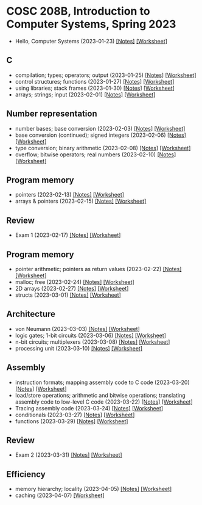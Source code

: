 # COSC 208B, Introduction to Computer Systems, Spring 2023

* Hello, Computer Systems (2023-01-23) [[Notes]](2023-01-23.notes.html) 
[[Worksheet]](2023-01-23.worksheet.html)

## C
* compilation; types; operators; output (2023-01-25) [[Notes]](2023-01-25.notes.html) 
[[Worksheet]](2023-01-25.worksheet.html)
* control structures; functions (2023-01-27) [[Notes]](2023-01-27.notes.html) 
[[Worksheet]](2023-01-27.worksheet.html)
* using libraries; stack frames (2023-01-30) [[Notes]](2023-01-30.notes.html) 
[[Worksheet]](2023-01-30.worksheet.html)
* arrays; strings; input (2023-02-01) [[Notes]](2023-02-01.notes.html) 
[[Worksheet]](2023-02-01.worksheet.html)

## Number representation
* number bases; base conversion (2023-02-03) [[Notes]](2023-02-03.notes.html) 
[[Worksheet]](2023-02-03.worksheet.html)
* base conversion (continued); signed integers (2023-02-06) [[Notes]](2023-02-06.notes.html) 
[[Worksheet]](2023-02-06.worksheet.html)
* type conversion; binary arithmetic (2023-02-08) [[Notes]](2023-02-08.notes.html) 
[[Worksheet]](2023-02-08.worksheet.html)
* overflow; bitwise operators; real numbers (2023-02-10) [[Notes]](2023-02-10.notes.html) 
[[Worksheet]](2023-02-10.worksheet.html)

## Program memory
* pointers (2023-02-13) [[Notes]](2023-02-13.notes.html) 
[[Worksheet]](2023-02-13.worksheet.html)
* arrays & pointers (2023-02-15) [[Notes]](2023-02-15.notes.html) 
[[Worksheet]](2023-02-15.worksheet.html)

## Review
* Exam 1 (2023-02-17) [[Notes]](2023-02-17.notes.html) 
[[Worksheet]](2023-02-17.worksheet.html)

## Program memory
* pointer arithmetic; pointers as return values (2023-02-22) [[Notes]](2023-02-22.notes.html) 
[[Worksheet]](2023-02-22.worksheet.html)
* malloc; free (2023-02-24) [[Notes]](2023-02-24.notes.html) 
[[Worksheet]](2023-02-24.worksheet.html)
* 2D arrays (2023-02-27) [[Notes]](2023-02-27.notes.html) 
[[Worksheet]](2023-02-27.worksheet.html)
* structs (2023-03-01) [[Notes]](2023-03-01.notes.html) 
[[Worksheet]](2023-03-01.worksheet.html)

## Architecture
* von Neumann (2023-03-03) [[Notes]](2023-03-03.notes.html) 
[[Worksheet]](2023-03-03.worksheet.html)
* logic gates; 1-bit circuits (2023-03-06) [[Notes]](2023-03-06.notes.html) 
[[Worksheet]](2023-03-06.worksheet.html)
* n-bit circuits; multiplexers (2023-03-08) [[Notes]](2023-03-08.notes.html) 
[[Worksheet]](2023-03-08.worksheet.html)
* processing unit (2023-03-10) [[Notes]](2023-03-10.notes.html) 
[[Worksheet]](2023-03-10.worksheet.html)

## Assembly
* instruction formats; mapping assembly code to C code (2023-03-20) [[Notes]](2023-03-20.notes.html) 
[[Worksheet]](2023-03-20.worksheet.html)
* load/store operations; arithmetic and bitwise operations; translating assembly code to low-level C code (2023-03-22) [[Notes]](2023-03-22.notes.html) 
[[Worksheet]](2023-03-22.worksheet.html)
* Tracing assembly code (2023-03-24) [[Notes]](2023-03-24.notes.html) 
[[Worksheet]](2023-03-24.worksheet.html)
* conditionals (2023-03-27) [[Notes]](2023-03-27.notes.html) 
[[Worksheet]](2023-03-27.worksheet.html)
* functions (2023-03-29) [[Notes]](2023-03-29.notes.html) 
[[Worksheet]](2023-03-29.worksheet.html)

## Review
* Exam 2 (2023-03-31) [[Notes]](2023-03-31.notes.html) 
[[Worksheet]](2023-03-31.worksheet.html)

## Efficiency
* memory hierarchy; locality (2023-04-05) [[Notes]](2023-04-05.notes.html) 
[[Worksheet]](2023-04-05.worksheet.html)
* caching (2023-04-07) [[Worksheet]](2023-04-07.worksheet.html)
